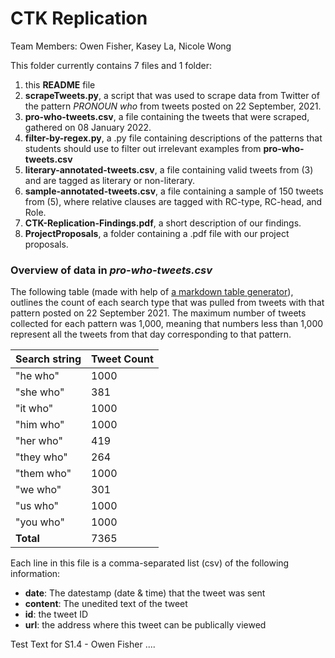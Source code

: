 # CTK Replication

Team Members: Owen Fisher, Kasey La, Nicole Wong

This folder currently contains 7 files and 1 folder:

 1. this **README** file
 2. **scrapeTweets.py**, a script that was used to scrape data from Twitter of the pattern _PRONOUN who_ from tweets posted on 22 September, 2021. 
 3. **pro-who-tweets.csv**, a file containing the tweets that were scraped, gathered on 08 January 2022.
 4. **filter-by-regex.py**, a .py file containing descriptions of the patterns that students should use to filter out irrelevant examples from **pro-who-tweets.csv**
 5. **literary-annotated-tweets.csv**, a file containing valid tweets from (3) and are tagged as literary or non-literary.
 6. **sample-annotated-tweets.csv**, a file containing a sample of 150 tweets from (5), where relative clauses are tagged with RC-type, RC-head, and Role.
 7. **CTK-Replication-Findings.pdf**, a short description of our findings.
 8. **ProjectProposals**, a folder containing a .pdf file with our project proposals.

### Overview of data in _pro-who-tweets.csv_

The following table (made with help of [a markdown table generator](https://www.tablesgenerator.com/markdown_tables)), outlines the count of each search type that was pulled from tweets with that pattern posted on 22 September 2021. The maximum number of tweets collected for each pattern was 1,000, meaning that numbers less than 1,000 represent all the tweets from that day corresponding to that pattern.

| **Search string** | **Tweet Count** |
|-------------------|-----------------|
| "he who"          | 1000            |
| "she who"         | 381             |
| "it who"          | 1000            |
| "him who"         | 1000            |
| "her who"         | 419             |
| "they who"        | 264             |
| "them who"        | 1000            |
| "we who"          | 301             |
| "us who"          | 1000            |
| "you who"         | 1000            |
| **Total**         | 7365            |

Each line in this file is a comma-separated list (csv) of the following information:
  - **date**: The datestamp (date & time) that the tweet was sent 
  - **content**: The unedited text of the tweet
  - **id**: the tweet ID 
  - **url**: the address where this tweet can be publically viewed

Test Text for S1.4 - Owen Fisher
....
